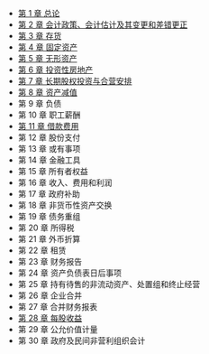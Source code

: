 - [第 1 章 总论][1] 
- [第 2 章 会计政策、会计估计及其变更和差错更正][2]
- [第 3 章 存货][3]
- [第 4 章 固定资产][4]
- [第 5 章 无形资产][5]
- [第 6 章 投资性房地产][6]
- [第 7 章 长期股权投资与合营安排][7]
- [第 8 章 资产减值][8]
- 第 9 章 负债
- 第 10 章 职工薪酬
- [第 11 章 借款费用][9]
- 第 12 章 股份支付
- 第 13 章 或有事项
- 第 14 章 金融工具
- 第 15 章 所有者权益
- 第 16 章 收入、费用和利润
- 第 17 章 政府补助
- 第 18 章 非货币性资产交换
- 第 19 章 债务重组
- 第 20 章 所得税
- 第 21 章 外币折算
- 第 22 章 租赁
- 第 23 章 财务报告
- 第 24 章 资产负债表日后事项
- 第 25 章 持有待售的非流动资产、处置组和终止经营
- 第 26 章 企业合并
- 第 27 章 合并财务报表
- [第 28 章 每股收益][10]
- 第 29 章 公允价值计量
- 第 30 章 政府及民间非营利组织会计

[1]:	https://github.com/iamWangJunjie/CPA-Learning/blob/master/Accounting/%C2%A701%20%E6%80%BB%E8%AE%BA.md
[2]:	https://github.com/iamWangJunjie/CPA-Learning/blob/master/Accounting/%C2%A702%20%E4%BC%9A%E8%AE%A1%E6%94%BF%E7%AD%96%E3%80%81%E4%BC%9A%E8%AE%A1%E4%BC%B0%E8%AE%A1%E5%8F%8A%E5%85%B6%E5%8F%98%E6%9B%B4%E5%92%8C%E5%B7%AE%E9%94%99%E6%9B%B4%E6%AD%A3.md
[3]:	https://github.com/iamWangJunjie/CPA-Learning/blob/master/Accounting/%C2%A703%20%E5%AD%98%E8%B4%A7.md
[4]:	https://github.com/iamWangJunjie/CPA-Learning/blob/master/Accounting/%C2%A704%20%E5%9B%BA%E5%AE%9A%E8%B5%84%E4%BA%A7.md
[5]:	https://github.com/iamWangJunjie/CPA-Learning/blob/master/Accounting/%C2%A705%20%E6%97%A0%E5%BD%A2%E8%B5%84%E4%BA%A7.md
[6]:	https://github.com/iamWangJunjie/CPA-Learning/blob/master/Accounting/%C2%A706%20%E6%8A%95%E8%B5%84%E6%80%A7%E6%88%BF%E5%9C%B0%E4%BA%A7.md
[7]:	https://github.com/iamWangJunjie/CPA-Learning/blob/master/Accounting/%C2%A707%20%E9%95%BF%E6%9C%9F%E8%82%A1%E6%9D%83%E6%8A%95%E8%B5%84.md
[8]:	https://github.com/iamWangJunjie/CPA-Learning/blob/master/Accounting/%C2%A708%20%E8%B5%84%E4%BA%A7%E5%87%8F%E5%80%BC.md
[9]:	https://github.com/iamWangJunjie/CPA-Learning/blob/master/Accounting/%C2%A711%20%E5%80%9F%E6%AC%BE%E8%B4%B9%E7%94%A8.md
[10]:	https://github.com/iamWangJunjie/CPA-Learning/blob/master/Accounting/%C2%A728%20%E6%AF%8F%E8%82%A1%E6%94%B6%E7%9B%8A.md